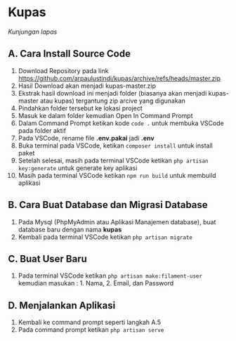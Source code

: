# Kupas

*Kunjungan lapas*

## A. Cara Install Source Code

1. Download Repository pada link https://github.com/arpaulustindi/kupas/archive/refs/heads/master.zip
2. Hasil Download akan menjadi kupas-master.zip
3. Ekstrak hasil download ini menjadi folder (biasanya akan menjadi kupas-master atau kupas) tergantung zip arcive yang digunakan
4. Pindahkan folder tersebut ke lokasi project
5. Masuk ke dalam folder kemudian Open In Command Prompt
6. Dalam Command Prompt ketikan kode `code .` untuk membuka VSCode pada folder aktif
7. Pada VSCode, rename file **.env.pakai** jadi **.env**
8. Buka terminal pada VSCode, ketikan `composer install` untuk install paket
9. Setelah selesai, masih pada terminal VSCode ketikan `php artisan key:generate` untuk generate key aplikasi
10. Masih pada terminal VSCode ketikan `npm run build` untuk membuild aplikasi

## B. Cara Buat Database dan Migrasi Database

1. Pada Mysql (PhpMyAdmin atau Aplikasi Manajemen database), buat database baru dengan nama **kupas**
2. Kembali pada terminal VSCode ketikan `php artisan migrate`

## C. Buat User Baru

1. Pada terminal VSCode ketikan `php artisan make:filament-user` kemudian masukan : 1. Nama, 2. Email, dan Password


## D. Menjalankan Aplikasi

1. Kembali ke command prompt seperti langkah A.5
2. Pada command prompt ketikan `php artisan serve`
